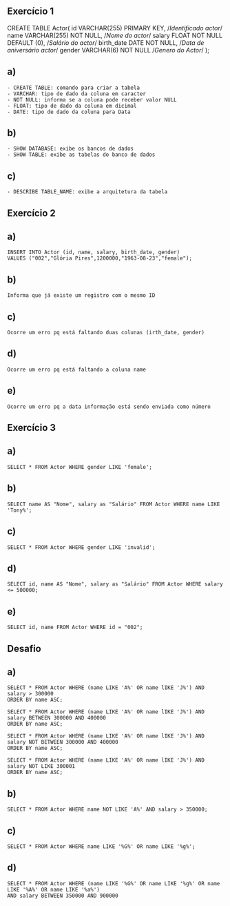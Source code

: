 ## Exercício 1
CREATE TABLE Actor(
	id VARCHAR(255) PRIMARY KEY, 		/*Identificado actor*/
    name VARCHAR(255) NOT NULL, 		/*Nome do actor*/
    salary FLOAT NOT NULL DEFAULT (0), 	/*Salário do actor*/
    birth_date DATE NOT NULL,			/*Data de aniversário actor*/
    gender VARCHAR(6) NOT NULL			/*Genero do Actor*/
);

## a)
	- CREATE TABLE: comando para criar a tabela
	- VARCHAR: tipo de dado da coluna em caracter
	- NOT NULL: informa se a coluna pode receber valor NULL
	- FLOAT: tipo de dado da coluna em dicimal
	- DATE: tipo de dado da coluna para Data

## b)
	- SHOW DATABASE: exibe os bancos de dados
	- SHOW TABLE: exibe as tabelas do banco de dados
	
## c)
	- DESCRIBE TABLE_NAME: exibe a arquitetura da tabela 
	
## Exercício 2
	
## a) 
	INSERT INTO Actor (id, name, salary, birth_date, gender)
	VALUES ("002","Glória Pires",1200000,"1963-08-23","female");
	
## b) 
	Informa que já existe um registro com o mesmo ID
	
## c)
	Ocorre um erro pq está faltando duas colunas (irth_date, gender)
	
## d)
	Ocorre um erro pq está faltando a coluna name

## e)
	Ocorre um erro pq a data informação está sendo enviada como número
	
## Exercício 3
	
## a)
	SELECT * FROM Actor WHERE gender LIKE 'female';
	
## b)
	SELECT name AS "Nome", salary as "Salário" FROM Actor WHERE name LIKE 'Tony%';
## c)
	SELECT * FROM Actor WHERE gender LIKE 'invalid';
## d)
	SELECT id, name AS "Nome", salary as "Salário" FROM Actor WHERE salary <= 500000;

## e)	
	SELECT id, name FROM Actor WHERE id = "002";
	
## Desafio

## a)
	SELECT * FROM Actor WHERE (name LIKE 'A%' OR name lIKE 'J%') AND salary > 300000
	ORDER BY name ASC;
	
	SELECT * FROM Actor WHERE (name LIKE 'A%' OR name lIKE 'J%') AND salary BETWEEN 300000 AND 400000
	ORDER BY name ASC;
	
	SELECT * FROM Actor WHERE (name LIKE 'A%' OR name lIKE 'J%') AND salary NOT BETWEEN 300000 AND 400000
	ORDER BY name ASC;

	SELECT * FROM Actor WHERE (name LIKE 'A%' OR name lIKE 'J%') AND salary NOT LIKE 300001 
	ORDER BY name ASC;
	
## b)
	SELECT * FROM Actor WHERE name NOT LIKE 'A%' AND salary > 350000;
	
## c)
	SELECT * FROM Actor WHERE name LIKE '%G%' OR name LIKE '%g%';
	
## d)
	SELECT * FROM Actor WHERE (name LIKE '%G%' OR name LIKE '%g%' OR name LIKE '%A%' OR name LIKE '%a%')
	AND salary BETWEEN 350000 AND 900000